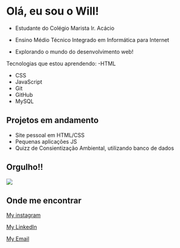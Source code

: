 #  Olá, eu sou o Will! 
 
 - Estudante do Colégio Marista Ir. Acácio
   
 - Ensino Médio Técnico Integrado em Informática para Internet
   
- Explorando o mundo do desenvolvimento web!


 Tecnologias que estou aprendendo:
 -HTML
 - CSS
 - JavaScript
 - Git
 - GitHub 
 - MySQL

##  Projetos em andamento
- Site pessoal em HTML/CSS
- Pequenas aplicações JS
- Quizz de Consientização Ambiental, utilizando banco de dados


## Orgulho!!

![](https://media2.giphy.com/media/v1.Y2lkPTc5MGI3NjExMHczZWxhNnc0ZGF4Nmd5bmgydmN0Y2hvNTNzeTVsbjB3dTdjcTJhOSZlcD12MV9naWZzX3NlYXJjaCZjdD1n/U84wKNP9ypuedSq6wL/giphy.webp)

##  Onde me encontrar
[My instagram ](https://www.instagram.com/allmeidaz._?igsh=MTB1azB1OXozZnVydQ==)

[My LinkedIn](https://www.linkedin.com/in/willian-almeida-365710293?utm_source=share&utm_campaign=share_via&utm_content=profile&utm_medium=android_app)

[My Email](mailto:alemeidawillian@gmail.com)

